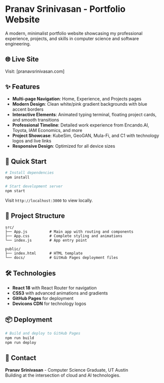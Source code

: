 # Pranav Srinivasan - Portfolio Website

A modern, minimalist portfolio website showcasing my professional experience, projects, and skills in computer science and software engineering.

## 🌐 Live Site

Visit: [pranavsrinivasan.com]

## ✨ Features

- **Multi-page Navigation**: Home, Experience, and Projects pages
- **Modern Design**: Clean white/pink gradient backgrounds with blue accent borders
- **Interactive Elements**: Animated typing terminal, floating project cards, and smooth transitions
- **Professional Timeline**: Detailed work experience from Encando.AI, Toyota, IAM Economics, and more
- **Project Showcase**: KubeSim, GeoGAN, Mula-Fi, and C1 with technology logos and live links
- **Responsive Design**: Optimized for all device sizes

## 🚀 Quick Start

```bash
# Install dependencies
npm install

# Start development server
npm start
```

Visit `http://localhost:3000` to view locally.

## 📁 Project Structure

```
src/
├── App.js          # Main app with routing and components
├── App.css         # Complete styling and animations
└── index.js        # App entry point

public/
├── index.html      # HTML template
└── docs/           # GitHub Pages deployment files
```

## 🛠 Technologies

- **React 18** with React Router for navigation
- **CSS3** with advanced animations and gradients
- **GitHub Pages** for deployment
- **Devicons CDN** for technology logos

## 📦 Deployment

```bash
# Build and deploy to GitHub Pages
npm run build
npm run deploy
```

## 📧 Contact

**Pranav Srinivasan** - Computer Science Graduate, UT Austin  
Building at the intersection of cloud and AI technologies.